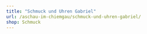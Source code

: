 ```yaml
---
title: "Schmuck und Uhren Gabriel"
url: /aschau-im-chiemgau/schmuck-und-uhren-gabriel/
shop: Schmuck
---
```

